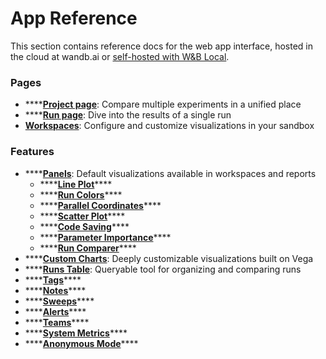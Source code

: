 # App Reference

This section contains reference docs for the web app interface, hosted in the cloud at wandb.ai or [self-hosted with W&B Local](../../self-hosted/).

### Pages

* \*\*\*\*[**Project page**](pages/project-page.md): Compare multiple experiments in a unified place
* \*\*\*\*[**Run page**](pages/run-page.md): Dive into the results of a single run
* [**Workspaces**](pages/workspaces.md): Configure and customize visualizations in your sandbox

### Feature**s**

* \*\*\*\*[**Panels**](features/panels/): Default visualizations available in workspaces and reports
  * \*\*\*\*[**Line Plot**](features/panels/line-plot/)\*\*\*\*
  * \*\*\*\*[**Run Colors**](features/panels/run-colors.md)\*\*\*\*
  * \*\*\*\*[**Parallel Coordinates**](features/panels/parallel-coordinates.md)\*\*\*\*
  * \*\*\*\*[**Scatter Plot**](features/panels/scatter-plot.md)\*\*\*\*
  * \*\*\*\*[**Code Saving**](features/panels/code.md)\*\*\*\*
  * \*\*\*\*[**Parameter Importance**](features/panels/parameter-importance.md)\*\*\*\*
  * \*\*\*\*[**Run Comparer**](features/panels/run-comparer.md)\*\*\*\*
* \*\*\*\*[**Custom Charts**](features/custom-charts/): Deeply customizable visualizations built on Vega
* \*\*\*\*[**Runs Table**](features/runs-table.md): Queryable tool for organizing and comparing runs
* \*\*\*\*[**Tags**](features/tags.md)\*\*\*\*
* \*\*\*\*[**Notes**](features/notes.md)\*\*\*\*
* \*\*\*\*[**Sweeps**](features/sweeps.md)\*\*\*\*
* \*\*\*\*[**Alerts**](features/alerts.md)\*\*\*\*
* \*\*\*\*[**Teams**](features/teams.md)\*\*\*\*
* \*\*\*\*[**System Metrics**](features/system-metrics.md)\*\*\*\*
* \*\*\*\*[**Anonymous Mode**](features/anon.md)\*\*\*\*

